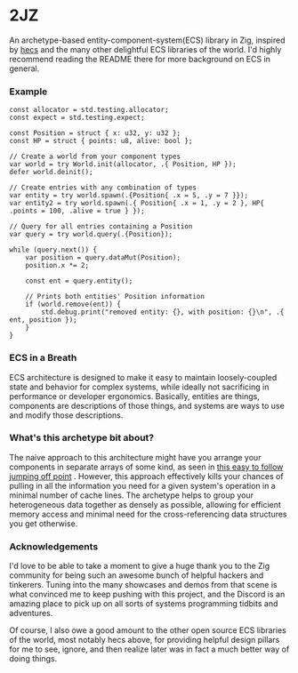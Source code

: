# 2JZ

An archetype-based entity-component-system(ECS) library in Zig, inspired by
[hecs](https://github.com/Ralith/hecs) and the many other delightful ECS
libraries of the world. I'd highly recommend reading the README there for more
background on ECS in general.

### Example

```zig
const allocator = std.testing.allocator;
const expect = std.testing.expect;

const Position = struct { x: u32, y: u32 };
const HP = struct { points: u8, alive: bool };

// Create a world from your component types
var world = try World.init(allocator, .{ Position, HP });
defer world.deinit();

// Create entries with any combination of types
var entity = try world.spawn(.{Position{ .x = 5, .y = 7 }});
var entity2 = try world.spawn(.{ Position{ .x = 1, .y = 2 }, HP{ .points = 100, .alive = true } });

// Query for all entries containing a Position
var query = try world.query(.{Position});

while (query.next()) {
    var position = query.dataMut(Position);
    position.x *= 2;

    const ent = query.entity();

    // Prints both entities' Position information
    if (world.remove(ent)) {
        std.debug.print("removed entity: {}, with position: {}\n", .{ ent, position });
    }
}
```

### ECS in a Breath
ECS architecture is designed to make it easy to maintain loosely-coupled state
and behavior for complex systems, while ideally not sacrificing in performance
or developer ergonomics. Basically, entities are things, components are
descriptions of those things, and systems are ways to use and modify those
descriptions.

### What's this archetype bit about?
The naive approach to this architecture might have you arrange your components
in separate arrays of some kind, as seen in
[this easy to follow jumping off point](https://austinmorlan.com/posts/entity_component_system/)
. However, this approach effectively kills your chances of pulling in all the
information you need for a given system's operation in a minimal number of cache
lines. The archetype helps to group your heterogeneous data together as densely
as possible, allowing for efficient memory access and minimal need for the
cross-referencing data structures you get otherwise.

### Acknowledgements
I'd love to be able to take a moment to give a huge thank you to the Zig
community for being such an awesome bunch of helpful hackers and tinkerers.
Tuning into the many showcases and demos from that scene is what convinced me to
keep pushing with this project, and the Discord is an amazing place to pick up
on all sorts of systems programming tidbits and adventures.

Of course, I also owe a good amount to the other open source ECS libraries of
the world, most notably hecs above, for providing helpful design pillars for me
to see, ignore, and then realize later was in fact a much better way of doing
things.
